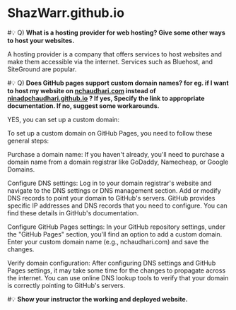 # ShazWarr.github.io


#💡 Q) **What is a hosting provider for web hosting? Give some other ways to host your websites.**

A hosting provider is a company that offers services to host websites and make them accessible via the internet. Services such as Bluehost, and SiteGround are popular.




#💡 Q) **Does GitHub pages support custom domain names? for eg. if I want to host my website on [nchaudhari.com](http://nchaudhari.com) instead of [ninadpchaudhari.github.io](http://ninadpchaudhari.github.io) ? If yes, Specify the link to appropriate documentation. If no, suggest some workarounds.**

YES, you can set up a custom domain:

To set up a custom domain on GitHub Pages, you need to follow these general steps:

Purchase a domain name: If you haven't already, you'll need to purchase a domain name from a domain registrar like GoDaddy, Namecheap, or Google Domains.

Configure DNS settings: Log in to your domain registrar's website and navigate to the DNS settings or DNS management section. Add or modify DNS records to point your domain to GitHub's servers. GitHub provides specific IP addresses and DNS records that you need to configure. You can find these details in GitHub's documentation.

Configure GitHub Pages settings: In your GitHub repository settings, under the "GitHub Pages" section, you'll find an option to add a custom domain. Enter your custom domain name (e.g., nchaudhari.com) and save the changes.

Verify domain configuration: After configuring DNS settings and GitHub Pages settings, it may take some time for the changes to propagate across the internet. You can use online DNS lookup tools to verify that your domain is correctly pointing to GitHub's servers.




#💡 **Show your instructor the working and deployed website.**





